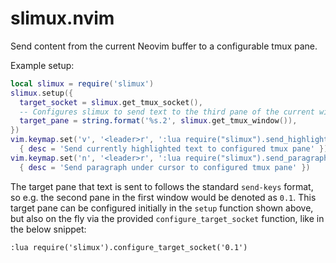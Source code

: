 # slimux.nvim

Send content from the current Neovim buffer to a configurable tmux pane.

Example setup:
```lua
local slimux = require('slimux')
slimux.setup({
  target_socket = slimux.get_tmux_socket(),
  -- Configures slimux to send text to the third pane of the current window
  target_pane = string.format('%s.2', slimux.get_tmux_window()),
})
vim.keymap.set('v', '<leader>r', ':lua require("slimux").send_highlighted_text()<CR>',
  { desc = 'Send currently highlighted text to configured tmux pane' })
vim.keymap.set('n', '<leader>r', ':lua require("slimux").send_paragraph_text()<CR>',
  { desc = 'Send paragraph under cursor to configured tmux pane' })
```

The target pane that text is sent to follows the standard `send-keys` format, so e.g. the second pane in the first window would be denoted as `0.1`. This target pane can be configured initially in the `setup` function shown above, but also on the fly via the provided `configure_target_socket` function, like in the below snippet:
```
:lua require('slimux').configure_target_socket('0.1')
```
